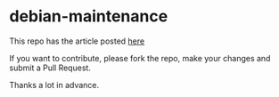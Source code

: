 # debian-maintenance

This repo has the article posted [here](https://www.garron.me/en/articles/debian.html#references)

If you want to contribute, please fork the repo, make your changes and submit a Pull Request.

Thanks a lot in advance.
